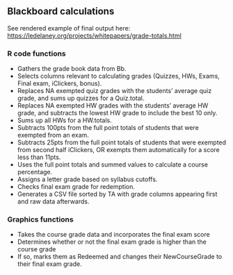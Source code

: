 ## Blackboard calculations

See rendered example of final output here: https://ledelaney.org/projects/whitepapers/grade-totals.html

### R code functions

+ Gathers the grade book data from Bb.
+ Selects columns relevant to calculating grades (Quizzes, HWs, Exams, Final exam, iClickers, bonus).
+ Replaces NA exempted quiz grades with the students’ average quiz grade, and sums up quizzes for a Quiz.total.
+ Replaces NA exempted HW grades with the students’ average HW grade, and subtracts the lowest HW grade to include the best 10 only.
+ Sums up all  HWs for a HW.totals.
+ Subtracts 100pts from the full point totals of students that were exempted from an exam.
+ Subtracts 25pts from the full point totals of students that were exempted from second half iClickers, OR exempts them automatically for a score less than 11pts.
+ Uses the full point totals and summed values to calculate a course percentage.
+ Assigns a letter grade based on syllabus cutoffs.
+ Checks final exam grade for redemption.
+ Generates a CSV file sorted by TA with grade columns appearing first and raw data afterwards.

### Graphics functions

+ Takes the course grade data and incorporates the final exam score
+ Determines whether or not the final exam grade is higher than the course grade
+ If so, marks them as Redeemed and changes their NewCourseGrade to their final exam grade.
